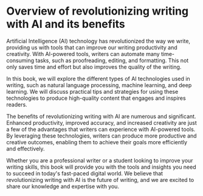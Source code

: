 Overview of revolutionizing writing with AI and its benefits
==========================================================================

Artificial Intelligence (AI) technology has revolutionized the way we write, providing us with tools that can improve our writing productivity and creativity. With AI-powered tools, writers can automate many time-consuming tasks, such as proofreading, editing, and formatting. This not only saves time and effort but also improves the quality of the writing.

In this book, we will explore the different types of AI technologies used in writing, such as natural language processing, machine learning, and deep learning. We will discuss practical tips and strategies for using these technologies to produce high-quality content that engages and inspires readers.

The benefits of revolutionizing writing with AI are numerous and significant. Enhanced productivity, improved accuracy, and increased creativity are just a few of the advantages that writers can experience with AI-powered tools. By leveraging these technologies, writers can produce more productive and creative outcomes, enabling them to achieve their goals more efficiently and effectively.

Whether you are a professional writer or a student looking to improve your writing skills, this book will provide you with the tools and insights you need to succeed in today's fast-paced digital world. We believe that revolutionizing writing with AI is the future of writing, and we are excited to share our knowledge and expertise with you.
